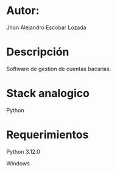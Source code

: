 # Autor:

Jhon Alejandro Escobar Lozada

# Descripción 

Software de gestion de cuentas bacarias.

# Stack analogico

Python

# Requerimientos

Python 3.12.0

Windows

  